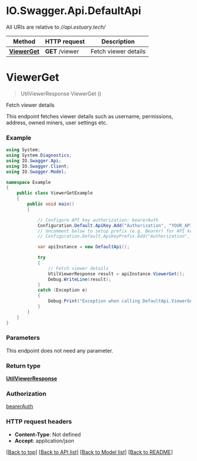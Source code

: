 # IO.Swagger.Api.DefaultApi

All URIs are relative to *//api.estuary.tech/*

Method | HTTP request | Description
------------- | ------------- | -------------
[**ViewerGet**](DefaultApi.md#viewerget) | **GET** /viewer | Fetch viewer details

<a name="viewerget"></a>
# **ViewerGet**
> UtilViewerResponse ViewerGet ()

Fetch viewer details

This endpoint fetches viewer details such as username, permissions, address, owned miners, user settings etc.

### Example
```csharp
using System;
using System.Diagnostics;
using IO.Swagger.Api;
using IO.Swagger.Client;
using IO.Swagger.Model;

namespace Example
{
    public class ViewerGetExample
    {
        public void main()
        {

            // Configure API key authorization: bearerAuth
            Configuration.Default.ApiKey.Add("Authorization", "YOUR_API_KEY");
            // Uncomment below to setup prefix (e.g. Bearer) for API key, if needed
            // Configuration.Default.ApiKeyPrefix.Add("Authorization", "Bearer");

            var apiInstance = new DefaultApi();

            try
            {
                // Fetch viewer details
                UtilViewerResponse result = apiInstance.ViewerGet();
                Debug.WriteLine(result);
            }
            catch (Exception e)
            {
                Debug.Print("Exception when calling DefaultApi.ViewerGet: " + e.Message );
            }
        }
    }
}
```

### Parameters
This endpoint does not need any parameter.

### Return type

[**UtilViewerResponse**](UtilViewerResponse.md)

### Authorization

[bearerAuth](../README.md#bearerAuth)

### HTTP request headers

 - **Content-Type**: Not defined
 - **Accept**: application/json

[[Back to top]](#) [[Back to API list]](../README.md#documentation-for-api-endpoints) [[Back to Model list]](../README.md#documentation-for-models) [[Back to README]](../README.md)

